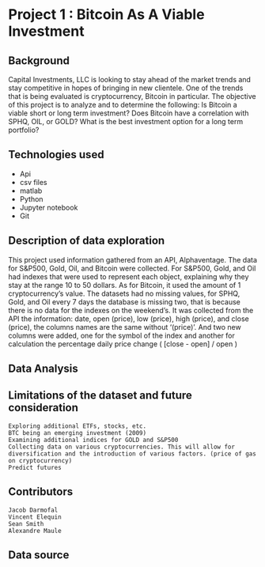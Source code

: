 # Project 1 : Bitcoin As A Viable Investment
	
## Background
Capital Investments, LLC is looking to stay ahead of the market trends and stay competitive in hopes of bringing in new clientele. One of the trends that is being evaluated is cryptocurrency, Bitcoin in particular. The objective of this project is to analyze and to determine the following: 
Is Bitcoin a viable short or long term investment? 
Does Bitcoin have a correlation with SPHQ, OIL, or GOLD?
What is the best investment option for a long term portfolio?

## Technologies used
* Api
* csv files 
* matlab 
* Python 
* Jupyter notebook 
* Git

## Description of data exploration
This project used information gathered from an API, Alphaventage. The data for S&P500, Gold, Oil, and Bitcoin were collected. For S&P500, Gold, and Oil had indexes that were used to represent each object, explaining why they stay at the range 10 to 50 dollars. As for Bitcoin, it used the amount of 1 cryptocurrency’s value. The datasets had no missing values, for SPHQ, Gold, and Oil every 7 days the database is missing two, that is because there is no data for the indexes on the weekend’s. 
It was collected from the API the information: date, open (price), low (price), high (price), and close (price), the columns names are the same without ‘(price)’. And two new columns were added, one for the symbol of the index and another for calculation the percentage daily price change ( [close - open] / open )

## Data Analysis

## Limitations of the dataset and future consideration
	Exploring additional ETFs, stocks, etc.
	BTC being an emerging investment (2009) 
	Examining additional indices for GOLD and S&P500
	Collecting data on various cryptocurrencies. This will allow for diversification and the introduction of various factors. (price of gas on cryptocurrency)
	Predict futures 

## Contributors
	Jacob Darmofal
	Vincent Elequin
	Sean Smith
	Alexandre Maule
## Data source
